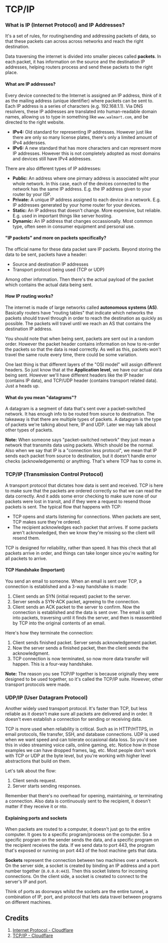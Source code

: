 # TCP/IP

### What is IP (Internet Protocol) and IP Addresses?
It's a set of rules, for routing/sending and addressing packets of data, so that these packets can across across networks and reach the right destination.

Data traversing the internet is divided into smaller pieces called **packets**. In each packet, it has information on the source and the destination IP addresses, helping routers process and send these packets to the right place. 

#### What are IP addresses?
Every device connected to the Internet is assigned an IP address, think of it as the mailing address (unique identifier) where packets can be sent to. Each IP address is a series of characters (e.g. 192.168.1.1). Via DNS resolvers, these IP addresses are translated into human-readable domain names, allowing us to type in something like `www.walmart.com`, and be directed to the right website. 

- **IPv4:** Old standard for representing IP addresses. However just like there are only so many license plates, there's only a limited amount of IPv4 addersses.
- **IPv6:** A new standard that has more characters and can represent more IP addresses. However this is not completely adopted as most domains and devices still have IPv4 addresses.

There are also different types of IP addresses:
- **Public:** An address where one pirmary address is associated wiht your whole network. In this case, each of the devices connected to the network has the same IP address. E.g. the IP address given to your router by your ISP.
- **Private:** A unique IP address assigned to each device in a network. E.g. IP addresses generated by your home router for your devices.
- **Static:** An IP address that doesn't change. More expensive, but reliable. E.g. used in important things like server hosting.
- **Dynamic:** An IP address that changes occassionally. Most common type, often seen in consumer equipment and personal use.

#### "IP packets" and more on packets specifically?
The official name for these data packet sare IP packets. Beyond storing the data to be sent, packets have a header:
- Source and destination IP addresses
- Transport protocol being used (TCP or UDP)

Among other information. Then there's the actual payload of the packet which contains the actual data being sent. 

#### How IP routing works?
The internet is made of large networks called **autonomous systems (AS)**. Basically routers have "routing tables" that indicate which networks the packets should travel through in order to reach the destination as quickly as possible. The packets will travel until we reach an AS that contains the destination IP address.

You should note that when being sent, packets are sent out in a random order. However the packet header contains information on how to re-order the packets so that the data is read correctly. As well as this, packets won't travel the same route every time, there could be some variation.

One last thing is that different layers of the "OSI model" will assign different headers. So just know that at the **Application level**, we have our actual data being sent. However we'll have different headers like the IP header (contains IP data), and TCP/UDP header (contains transport related data). Just a heads up.

#### What do you mean "datagrams"?
A datagram is a segment of data that's sent over a packet-switched network. It has enough info to be routed from source to destination. The takeaway is that there are multiple types of packets. A datagram is the type of packets we're talking about here, IP and UDP. Later we may talk about other types of packets.

**Note:** When someone says "packet-switched network" they just mean a network that transmits data using packets. Which should be the normal. Also when we say that IP is a "connection less protocol", we mean that IP sends each packet from source to destination, but it doesn't handle error checks (acknowledgements) or anything. That's where TCP has to come in.

### TCP/IP (Transmission Control Protocol)
A transport protocol that dictates how data is sent and received. TCP is here to make sure that the packets are ordered correctly so that we can read the data correctly. And it adds some error checking to make sure none of our packets were lost in transit, and if they were a request to resend those packets is sent. The typical flow that happens with TCP:
- TCP opens and starts listening for connections. When packets are sent, TCP makes sure they're ordered.
- The recipient acknowledges each packet that arrives. If some packets aren't acknowledged, then we know they're missing so the client will resend them.

TCP is designed for reliability, rather than speed. It has this check that all packets arrive in order, and things can take longer since you're waiting for all packets to arrive. 

#### TCP Handshake (Important)
You send an email to someone. When an email is sent over TCP, a connection is established and a 3-way handshake is made:
1. Client sends an SYN (initial request) packet to the server.
2. Server sends a SYN-ACK packet, agreeing to the connection.
3. Client sends an ACK packet to the server to confirm. Now the connection is established and the data is sent over. The email is split into packets, traversing until it finds the server, and then is reassembled by TCP into the original contents of an email.

Here's how they terminate the connection:
1. Client sends finished packet. Server sends acknowledgement packet.
2. Now the server sends a finished packet, then the client sends the acknowledgment.
3. TCP connection is now terminated, so now more data transfer will happen. This is a four-way handshake.

**Note:** The reason you see TCP/IP together is because originally they were designed to be used together, so it's called the TCP/IP suite. However, other transport protocols were made. 

### UDP/IP (User Datagram Protocol)
Another widely used transport protocol. It's faster than TCP, but less reliable as it doesn't make sure all packets are delivered and in order. It doesn't even establish a connection for sending or receiving data.

TCP is more used when reliability is critical. Such as in HTTP/HTTPS, in email protocols, file transfer, SSH, and database connections. UDP is used when we want speed and can tolerate occasional data loss. So you'd see this in video streaming voice calls, online gaming, etc. Notice how in those examples we can have dropped frames, lag, etc. Most people don't work with TCP or UDP at the byte level, but you're working with higher level abstractions that build on them.

Let's talk about the flow:
1. Client sends request.
2. Server starts sending responses.

Remember that there's no overhead for opening, maintaining, or terminating a connection. Also data is continuously sent to the recipient, it doesn't matter if they receive it or nto.

#### Explaining ports and sockets
When packets are routed to a computer, it doesn't just go to the entire computer. It goes to a specific program/process on the computer. So a specific program on the sender sends the data, and a specific program on the recipient receives the data. If we send data to port 443, the program that's exposed or running on port 443 of the host machine gets that data. 

**Sockets** represent the connection between two machines over a network. On the server side, a socket is created by binding an IP address and a port number together (`0.0.0.0:443`). Then this socket listens for incoming connections. On the client side, a socket is created to connect to the server's IP and port. 

Think of ports as doorways whilst the sockets are the entire tunnel, a combination of IP, port, and protocol that lets data travel between programs on different machines.

## Credits
1. [Internet Protocol - Cloudflare](https://www.cloudflare.com/learning/network-layer/internet-protocol/)
2. [TCP/IP - Cloudflare](https://www.cloudflare.com/learning/ddos/glossary/tcp-ip/)

